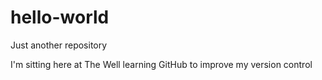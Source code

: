 # hello-world
Just another repository

I'm sitting here at The Well learning GitHub to improve my version control

